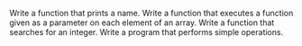 Write a function that prints a name.
Write a function that executes a function given as a parameter on each 
element of an array.
Write a function that searches for an integer.
Write a program that performs simple operations.

